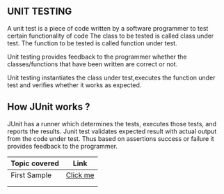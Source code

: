 UNIT TESTING
------------

A unit test is a piece of code written by a software programmer to test certain functionality of code
The class to be tested is called class under test.
The function to be tested is called function under test.

Unit testing provides feedback to the programmer whether the classes/functions that have been written are correct or not.

Unit testing instantiates the class under test,executes the function under test and verifies whether it works as expected.

How JUnit works ?
------------------

JUnit has a runner which determines the tests, executes those tests, and reports the results.
Junit test validates expected result with actual output from the code under test.
Thus based on assertions success or failure it provides feedback to the programmer.


| Topic covered | Link         | 
|---------------|--------------|
| First Sample  | [Click me]() |
|||
|||